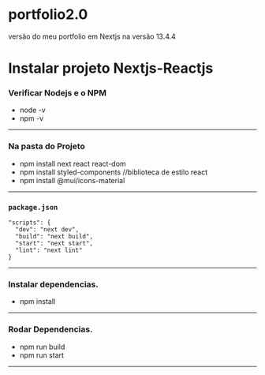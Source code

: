 # portfolio2.0
versão do meu portfolio em Nextjs na versão 13.4.4

# Instalar projeto Nextjs-Reactjs

### Verificar Nodejs e o NPM
   * node -v
   * npm -v

 ---
### Na pasta do Projeto
   * npm install next react react-dom
   * npm install styled-components //biblioteca de estilo react
   * npm install @mui/icons-material

---
### `package.json`
~~~
"scripts": {
  "dev": "next dev",
  "build": "next build",
  "start": "next start",
  "lint": "next lint"
}
~~~

---
### Instalar dependencias.
   * npm install

---
### Rodar Dependencias.
   * npm run build
   * npm run start

---